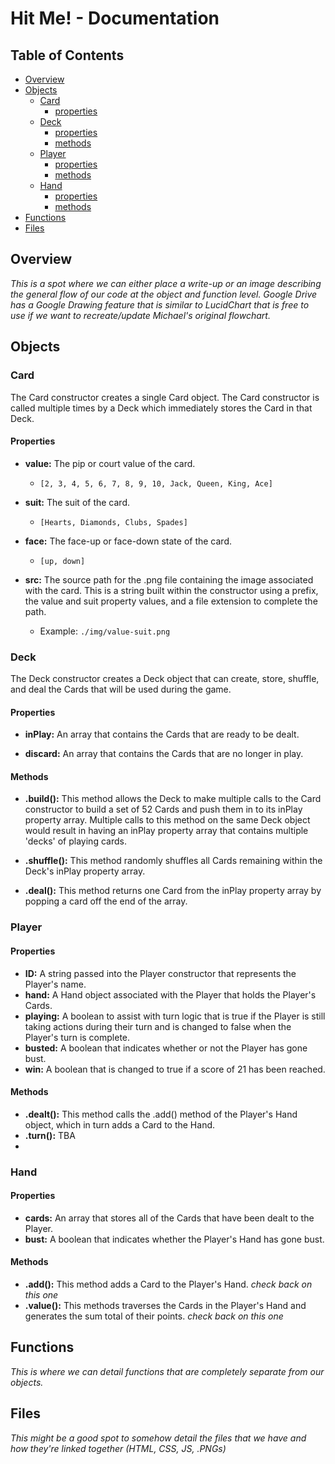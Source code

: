<a id="top"></a>
# Hit Me! - Documentation

## Table of Contents
- [Overview](#overview)
- [Objects](#objects)
    - [Card](#card)
        - [properties](#card-properties)
    - [Deck](#deck)
        - [properties](#deck-properties)
        - [methods](#deck-methods)
    - [Player](#player)
        - [properties](#player-properties)
        - [methods](#player-methods)
    - [Hand](#hand)
        - [properties](#hand-properties)
        - [methods](#hand-methods)
- [Functions](#functions)
- [Files](#files)

<a id="overview"></a>
## Overview
*This is a spot where we can either place a write-up or an image describing the general flow of our code at the object and function level. Google Drive has a Google Drawing feature that is similar to LucidChart that is free to use if we want to recreate/update Michael's original flowchart.*

<a id="objects"></a>
## Objects

<a id="card"></a>
### **Card**
The Card constructor creates a single Card object. The Card constructor is called multiple times by a Deck which immediately stores the Card in that Deck.

<a id="card-properties"></a>
#### Properties
- **value:** The pip or court value of the card. 
    - ```[2, 3, 4, 5, 6, 7, 8, 9, 10, Jack, Queen, King, Ace]```

- **suit:** The suit of the card. 
    - ```[Hearts, Diamonds, Clubs, Spades]```

- **face:** The face-up or face-down state of the card. 
    - ```[up, down]```

- **src:** The source path for the .png file containing the image associated with the card. This is a string built within the constructor using a prefix, the value and suit property values, and a file extension to complete the path.
    - Example: ```./img/value-suit.png```

<a id="deck"></a>
### **Deck**
The Deck constructor creates a Deck object that can create, store, shuffle, and deal the Cards that will be used during the game.

<a id="deck-properties"></a>
#### Properties
- **inPlay:** An array that contains the Cards that are ready to be dealt.

- **discard:** An array that contains the Cards that are no longer in play.

<a id="deck-methods"></a>
#### Methods
- **.build():** This method allows the Deck to make multiple calls to the Card constructor to build a set of 52 Cards and push them in to its inPlay property array. Multiple calls to this method on the same Deck object would result in having an inPlay property array that contains multiple 'decks' of playing cards.

- **.shuffle():** This method randomly shuffles all Cards remaining within the Deck's inPlay property array.

- **.deal():** This method returns one Card from the inPlay property array by popping a card off the end of the array. 



<a id="player"></a>
### Player

<a id="player-properties"></a>
#### Properties
- **ID:** A string passed into the Player constructor that represents the Player's name.
- **hand:** A Hand object associated with the Player that holds the Player's Cards.
- **playing:** A boolean to assist with turn logic that is true if the Player is still taking actions during their turn and is changed to false when the Player's turn is complete.
- **busted:** A boolean that indicates whether or not the Player has gone bust. 
- **win:** A boolean that is changed to true if a score of 21 has been reached.

<a id="player-methods"></a>
#### Methods
- **.dealt():** This method calls the .add() method of the Player's Hand object, which in turn adds a Card to the Hand.
- **.turn():** TBA
-

<a id="hand"></a>
### Hand

<a id="hand-properties"></a>
#### Properties
- **cards:** An array that stores all of the Cards that have been dealt to the Player.
- **bust:** A boolean that indicates whether the Player's Hand has gone bust.

<a id="hand-methods"></a>
#### Methods
- **.add():** This method adds a Card to the Player's Hand.
*check back on this one*
- **.value():** This methods traverses the Cards in the Player's Hand and generates the sum total of their points. 
*check back on this one*

<a id="functions"></a>
## Functions
*This is where we can detail functions that are completely separate from our objects.*


<a id="files"></a>
## Files
*This might be a good spot to somehow detail the files that we have and how they're linked together (HTML, CSS, JS, .PNGs)*